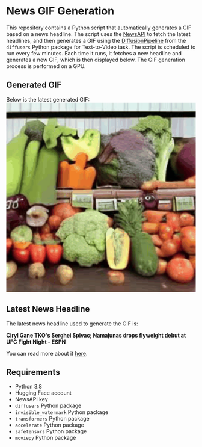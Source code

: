 # News GIF Generation
This repository contains a Python script that automatically generates a GIF based on a news headline. The script uses the [NewsAPI](https://newsapi.org/) to fetch the latest headlines, and then generates a GIF using the [DiffusionPipeline](https://github.com/huggingface/diffusers) from the `diffusers` Python package for Text-to-Video task.
The script is scheduled to run every few minutes. Each time it runs, it fetches a new headline and generates a new GIF, which is then displayed below. The GIF generation process is performed on a GPU.

## Generated GIF
Below is the latest generated GIF:
![Generated GIF](output.gif?raw=true&v=1693793780)

## Latest News Headline
The latest news headline used to generate the GIF is:

**Ciryl Gane TKO's Serghei Spivac; Namajunas drops flyweight debut at UFC Fight Night - ESPN**

You can read more about it [here](https://www.espn.com/mma/story/_/id/38315657/ciryl-gane-tko-serghei-spivac-namajunas-drops-flyweight-debut-ufc-fight-night).

## Requirements
- Python 3.8
- Hugging Face account
- NewsAPI key
- `diffusers` Python package
- `invisible_watermark` Python package
- `transformers` Python package
- `accelerate` Python package
- `safetensors` Python package
- `moviepy` Python package
